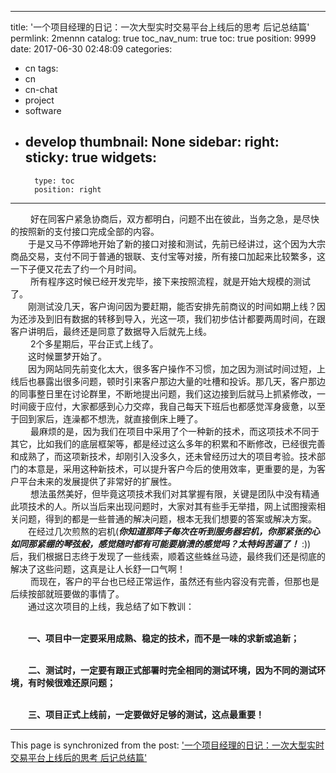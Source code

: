 
---
title: '一个项目经理的日记：一次大型实时交易平台上线后的思考 后记总结篇'
permlink: 2mennn
catalog: true
toc_nav_num: true
toc: true
position: 9999
date: 2017-06-30 02:48:09
categories:
- cn
tags:
- cn
- cn-chat
- project
- software
- develop
thumbnail: None
sidebar:
    right:
        sticky: true
widgets:
    -
        type: toc
        position: right
---


<html>
<p>&nbsp;　　好在同客户紧急协商后，双方都明白，问题不出在彼此，当务之急，是尽快的按照新的支付接口完成全部的内容。<br>
　　于是又马不停蹄地开始了新的接口对接和测试，先前已经讲过，这个因为大宗商品交易，支付不同于普通的银联、支付宝等对接，所有接口加起来比较繁多，这一下子便又花去了约一个月时间。<br>
&nbsp;　　所有程序这时候已经开发完毕，接下来按照流程，就是开始大规模的测试了。<br>
　　刚测试没几天，客户询问因为要赶期，能否安排先前商议的时间如期上线？因为还涉及到旧有数据的转移到导入，光这一项，我们初步估计都要两周时间，在跟客户讲明后，最终还是同意了数据导入后就先上线。<br>
&nbsp;　　2个多星期后，平台正式上线了。<br>
　　这时候噩梦开始了。<br>
　　因为网站同先前变化太大，很多客户操作不习惯，加之因为测试时间过短，上线后也暴露出很多问题，顿时引来客户那边大量的吐槽和投诉。那几天，客户那边的同事整日里在讨论群里，不断地提出问题，我们这边接到后就马上抓紧修改，一时间疲于应付，大家都感到心力交瘁，我自己每天下班后也都感觉浑身疲惫，以至于回到家后，连澡都不想洗，就直接倒床上睡了。<br>
&nbsp;　　最麻烦的是，因为我们在项目中采用了个一种新的技术，而这项技术不同于其它，比如我们的底层框架等，都是经过这么多年的积累和不断修改，已经很完善和成熟了，而这项新技术，却刚引入没多久，还未曾经历过大的项目考验。技术部门的本意是，采用这种新技术，可以提升客户今后的使用效率，更重要的是，为客户平台未来的发展提供了非常好的扩展性。<br>
&nbsp;　　想法虽然美好，但毕竟这项技术我们对其掌握有限，关键是团队中没有精通此项技术的人。所以当后来出现问题时，大家对其有些手无举措，网上试图搜索相关问题，得到的都是一些普通的解决问题，根本无我们想要的答案或解决方案。<br>
　　在经过几次煎熬的宕机(<em><strong>你知道那阵子每次在听到服务器宕机，你那紧张的心如同那紧绷的琴弦般，感觉随时都有可能要崩溃的感觉吗？太特妈苦逼了！</strong></em> :))后，我们根据日志终于发现了一些线索，顺着这些蛛丝马迹，最终我们还是彻底的解决了这些问题，这真是让人长舒一口气啊！<br>
&nbsp;　　而现在，客户的平台也已经正常运作，虽然还有些内容没有完善，但那也是后续按部就班要做的事情了。<br>
　　通过这次项目的上线，我总结了如下教训：</p>
<p><br>
　　<strong>一、项目中一定要采用成熟、稳定的技术，而不是一味的求新或追新；</strong></p>
<p><br>
　　<strong>二、测试时，一定要有跟正式部署时完全相同的测试环境，因为不同的测试环境，有时候很难还原问题；</strong></p>
<p><br>
　　<strong>三、项目正式上线前，一定要做好足够的测试，这点最重要！</strong>&nbsp;</p>
</html>

- - -

This page is synchronized from the post: ['一个项目经理的日记：一次大型实时交易平台上线后的思考 后记总结篇'](https://steemit.com/@rivalhw/2mennn)
